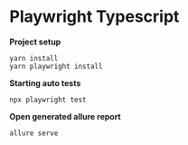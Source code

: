 # Playwright Typescript

**Project setup**

```
yarn install
yarn playwright install
```

**Starting auto tests**

```
npx playwright test
```


**Open generated allure report**

```
allure serve
```